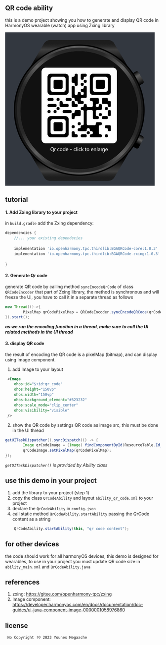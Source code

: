 ## QR code ability

this is a demo project showing you how to generate and display QR code in HarmonyOS wearable (watch) app using Zxing
library

![screenshot](screenshot.png) 

## tutorial
#### 1. Add Zxing library to your project

in `build.gradle` add the Zxing dependency:

```groovy
dependencies {
    //... your existing dependecies

    implementation 'io.openharmony.tpc.thirdlib:BGAQRCode-core:1.0.3'
    implementation 'io.openharmony.tpc.thirdlib:BGAQRCode-zxing:1.0.3'

}
```

#### 2. Generate Qr code

generate QR code by calling method `syncEncodeQrCode` of class `QRCodeEncoder` that part of Zxing library, the method is synchronous and will freeze the UI, you have to call it in a separate thread as follows

```java
new Thread(()->{
        PixelMap qrCodePixelMap = QRCodeEncoder.syncEncodeQRCode(qrCodeString,size.get());
}).start();
```
***as we run the encoding function in a thread, make sure to call the UI related methods in the UI thread***

#### 3. display QR code

the result of encoding the QR code is a pixelMap (bitmap), and can display using Image component.
1. add Image to your layout

```xml
 <Image
    ohos:id="$+id:qr_code"
    ohos:height="150vp"
    ohos:width="150vp"
    ohos:background_element="#323232"
    ohos:scale_mode="clip_center"
    ohos:visibility="visible"
 />
```

2. show the QR code by settings QR code as image src, this must be done in the UI thread
```java
getUITaskDispatcher().syncDispatch(() -> {
        Image qrCodeImage = (Image) findComponentById(ResourceTable.Id_qr_code_image)
        qrCodeImage.setPixelMap(qrCodePixelMap);
});
```

*`getUITaskDispatcher()` is provided by Ability class*

## use this demo in your project
1. add the library to your project (step 1)
2. copy the class `QrCodeAbility` and layout `ability_qr_code.xml` to your project
3. declare the `QrCodeAbility` in `config.json`
4. call static method `QrCodeAbility.startAbility` passing the QrCode content as a string
```java
    QrCodeAbility.startAbility(this, "qr code content");
``` 

## for other devices
the code should work for all harmonyOS devices, this demo is designed for wearables, to use in your project you must update QR code size in `ability_main.xml` and `QrCodeAbility.java`

## references
1. zxing: https://gitee.com/openharmony-tpc/zxing
2. Image component: https://developer.harmonyos.com/en/docs/documentation/doc-guides/ui-java-component-image-0000001058976860

## license
```text
 No Copyright !© 2023 Younes Megaache
```
